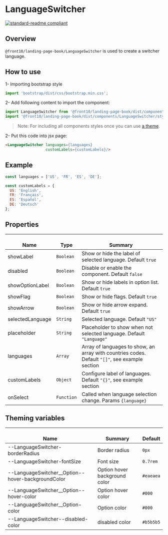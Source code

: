 # LanguageSwitcher

[![standard-readme compliant](https://img.shields.io/badge/standard--readme-OK-green.svg?style=flat-square)](https://github.com/RichardLitt/standard-readme)

## Overview

`@front10/landing-page-book/LanguageSwitcher` is used to create a switcher language.

## How to use

1- Importing bootstrap style

```js
import 'bootstrap/dist/css/bootstrap.min.css';
```

2- Add following content to import the component:

```js
import LanguageSwitcher from '@front10/landing-page-book/dist/components/LanguageSwitcher';
import '@front10/landing-page-book/dist/components/LanguageSwitcher/style.css';
```

> Note: For including all components styles once you can use [a theme](https://github.com/front10/landing-page-book/wiki/Theming).

2- Put this code into jsx page:

```html
<LanguageSwitcher languages={languages}
                  customLabels={customLabels}/>
```

## Example

```js
const languages = ['US', 'FR', 'ES', 'DE'];

const customLabels = {
  US: 'English',
  FR: 'Français',
  ES: 'Español',
  DE: 'Deutsch'
};
```

## Properties

| </br>Name        | </br>Type  | </br>Summary                                                                                   |
| ---------------- | ---------- | ---------------------------------------------------------------------------------------------- |
| showLabel        | `Boolean`  | Show or hide the label of selected language. Default `true`                                    |
| disabled         | `Boolean`  | Disable or enable the component. Default `false`                                               |
| showOptionLabel  | `Boolean`  | Show or hide labels in option list. Default `true`                                             |
| showFlag         | `Boolean`  | Show or hide flags. Default `true`                                                             |
| showArrow        | `Boolean`  | Show or hide arrow expand. Default `true`                                                      |
| selectedLanguage | `String`   | Selected language. Default `"US"`                                                              |
| placeholder      | `String`   | Placeholder to show when not selected language. Default `"Language"`                           |
| languages        | `Array`    | Array of languages to show, an array with countries codes. Default `"[]"`, see example section |
| customLabels     | `Object`   | Configure label of languages. Default `"{}"`, see example section                              |
| onSelect         | `Function` | Called when language selection change. Params `{language}`                                     |

## Theming variables

| </br>Name                                           | </br>Summary                  | </br>Default |
| --------------------------------------------------- | ----------------------------- | ------------ |
| --LanguageSwitcher-borderRadius                     | Border radius                 | `0px`        |
| --LanguageSwitcher-fontSize                         | Font size                     | `0.7rem`     |
| --LanguageSwitcher\_\_Option--hover-backgroundColor | Option hover background color | `#eaeaea`    |
| --LanguageSwitcher\_\_Option--hover-color           | Option hover color            | `#000`       |
| --LanguageSwitcher\_\_Option-color                  | Option color                  | `#000`       |
| --LanguageSwitcher--disabled-color                  | disabled color                | `#b5b5b5`    |
